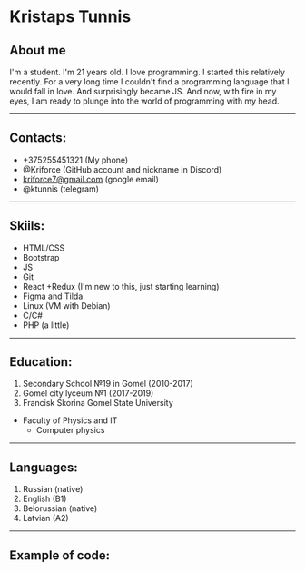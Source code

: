 # Kristaps Tunnis

## About me
   I'm a student. I'm 21 years old. I love programming. I started this relatively recently. For a very long time I couldn't find a programming language that 
   I would fall in love. And surprisingly became JS. And now, with fire in my eyes, I am ready to plunge into the world of programming with my head.

***

## Contacts:
* +375255451321 (My phone)
* @Kriforce (GitHub account and nickname in Discord)
* kriforce7@gmail.com (google email)
* @ktunnis (telegram)

***

## Skiils:
* HTML/CSS
* Bootstrap
* JS
* Git
* React +Redux (I'm new to this, just starting learning)
* Figma and Tilda 
* Linux (VM with Debian)
* C/C#
* PHP (a little)

***

## Education:
 1.  Secondary School №19 in Gomel (2010-2017)
 2.  Gomel city lyceum №1 (2017-2019)
 3.  Francisk Skorina Gomel State University
   * Faculty of Physics and IT
      * Computer physics

***

## Languages:
1.  Russian (native)
2.  English (B1)
3.  Belorussian (native)
4.  Latvian (A2)

***

## Example of code:
<script type="text/javascript">
        function toggleText() {
            let listImg = [''];

            let img_arr = [];
    
            while(img_arr.length < 3){
                var r = Math.floor(Math.random() * listImg.length);
                if(img_arr.indexOf(r) === -1) img_arr.push(r);
            }

            document.getElementById('img1').innerHTML = listImg[img_arr[0]];
            document.getElementById('img2').innerHTML = listImg[img_arr[1]];
            document.getElementById('img3').innerHTML = listImg[img_arr[2]];
        }

        window.onload = randomImg;
    </script> 
